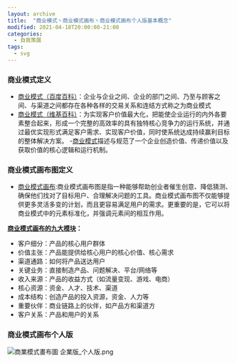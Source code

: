 ```yaml
---
layout: archive
title:  "商业模式丶商业模式画布丶商业模式画布个人版基本概念"
modified: 2021-04-18T20:00:00-21:00
categories: 
  - 自我策展
tags:
  - svg
---
```


### 商业模式定义
- [商业模式（百度百科）](https://baike.baidu.com/item/%E5%95%86%E4%B8%9A%E6%A8%A1%E5%BC%8F)：企业与企业之间、企业的部门之间、乃至与顾客之间、与渠道之间都存在各种各样的交易关系和连结方式称之为商业模式
- [商业模式（维基百科）](https://wiki.mbalib.com/wiki/%E5%95%86%E4%B8%9A%E6%A8%A1%E5%BC%8F)：为实现客户价值最大化，把能使企业运行的内外各要素整合起来，形成一个完整的高效率的具有独特核心竞争力的运行系统，并通过最优实现形式满足客户需求、实现客户价值，同时使系统达成持续赢利目标的整体解决方案。
-[商业模式](http://www.woshipm.com/pmd/1682379.html)描述与规范了一个企业创造价值、传递价值以及获取价值的核心逻辑和运行机制。

### 商业模式画布图定义
- [商业模式画布](https://wiki.mbalib.com/wiki/%E5%95%86%E4%B8%9A%E6%A8%A1%E5%BC%8F%E7%94%BB%E5%B8%83):商业模式画布图是指一种能够帮助创业者催生创意、降低猜测、确保他们找对了目标用户、合理解决问题的工具。商业模式画布图不仅能够提供更多灵活多变的计划，而且更容易满足用户的需求。更重要的是，它可以将商业模式中的元素标准化，并强调元素间的相互作用。

**[商业模式画布的九大模块](**[<u>https://zhuanlan.zhihu.com/p/68493840</u>](https://zhuanlan.zhihu.com/p/68493840)**)：**
- 客户细分：产品的核心用户群体
- 价值主张：产品能提供给核心用户的核心价值、核心需求
- 渠道通路：如何将产品送达用户
- 关键业务：直接制造产品、问题解决、平台/网络等
- 收入来源：产品的收益方式（如流量变现、游戏、电商）
- 核心资源：资金、人才、技术、渠道
- 成本结构：创造产品的投入资源，资金、人力等
- 重要伙伴：商业链路上的伙伴，如产品方和渠道方
- 客户关系：产品和用户的关系

### 商业模式画布个人版
![商業模式畫布圖 企業版_个人版.png](https://upload-images.jianshu.io/upload_images/9728318-5f01733d370bfd47.png?imageMogr2/auto-orient/strip%7CimageView2/2/w/1240)



